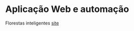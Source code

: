 # Aplicação Web e automação
 Florestas inteligentes [site](https://pedro-rufino-13021991.shinyapps.io/webapp/)

